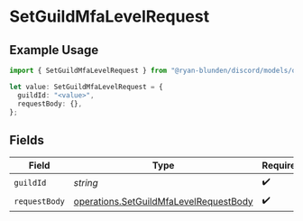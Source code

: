 # SetGuildMfaLevelRequest

## Example Usage

```typescript
import { SetGuildMfaLevelRequest } from "@ryan-blunden/discord/models/operations";

let value: SetGuildMfaLevelRequest = {
  guildId: "<value>",
  requestBody: {},
};
```

## Fields

| Field                                                                                            | Type                                                                                             | Required                                                                                         | Description                                                                                      |
| ------------------------------------------------------------------------------------------------ | ------------------------------------------------------------------------------------------------ | ------------------------------------------------------------------------------------------------ | ------------------------------------------------------------------------------------------------ |
| `guildId`                                                                                        | *string*                                                                                         | :heavy_check_mark:                                                                               | N/A                                                                                              |
| `requestBody`                                                                                    | [operations.SetGuildMfaLevelRequestBody](../../models/operations/setguildmfalevelrequestbody.md) | :heavy_check_mark:                                                                               | N/A                                                                                              |